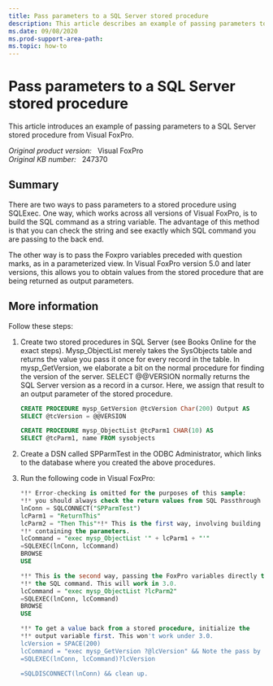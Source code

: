 ```yaml
---
title: Pass parameters to a SQL Server stored procedure
description: This article describes an example of passing parameters to a SQL Server stored procedure from Visual FoxPro.
ms.date: 09/08/2020
ms.prod-support-area-path: 
ms.topic: how-to
---
```

# Pass parameters to a SQL Server stored procedure

This article introduces an example of passing parameters to a SQL Server stored procedure from Visual FoxPro.

_Original product version:_ &nbsp; Visual FoxPro  
_Original KB number:_ &nbsp; 247370

## Summary

There are two ways to pass parameters to a stored procedure using SQLExec. One way, which works across all versions of Visual FoxPro, is to build the SQL command as a string variable. The advantage of this method is that you can check the string and see exactly which SQL command you are passing to the back end.

The other way is to pass the Foxpro variables preceded with question marks, as in a parameterized view. In Visual FoxPro version 5.0 and later versions, this allows you to obtain values from the stored procedure that are being returned as output parameters.

## More information

Follow these steps:

1. Create two stored procedures in SQL Server (see Books Online for the exact steps). Mysp_ObjectList merely takes the SysObjects table and returns the value you pass it once for every record in the table. In mysp_GetVersion, we elaborate a bit on the normal procedure for finding the version of the server. SELECT @@VERSION normally returns the SQL Server version as a record in a cursor. Here, we assign that result to an output parameter of the stored procedure.

    ```sql
    CREATE PROCEDURE mysp_GetVersion @tcVersion Char(200) Output AS 
    SELECT @tcVersion = @@VERSION
    ```

    ```sql
    CREATE PROCEDURE mysp_ObjectList @tcParm1 CHAR(10) AS
    SELECT @tcParm1, name FROM sysobjects
    ```

2. Create a DSN called SPParmTest in the ODBC Administrator, which links to the database where you created the above procedures.
3. Run the following code in Visual FoxPro:

    ```sql
    *!* Error-checking is omitted for the purposes of this sample:
    *!* you should always check the return values from SQL Passthrough calls.
    lnConn = SQLCONNECT("SPParmTest")
    lcParm1 = "ReturnThis"
    lcParm2 = "Then This"*!* This is the first way, involving building a string 
    *!* containing the parameters.
    lcCommand = "exec mysp_ObjectList '" + lcParm1 + "'"
    =SQLEXEC(lnConn, lcCommand)
    BROWSE
    USE

    *!* This is the second way, passing the FoxPro variables directly to 
    *!* the SQL command. This will work in 3.0.
    lcCommand = "exec mysp_ObjectList ?lcParm2"
    =SQLEXEC(lnConn, lcCommand)
    BROWSE
    USE

    *!* To get a value back from a stored procedure, initialize the
    *!* output variable first. This won't work under 3.0.
    lcVersion = SPACE(200)
    lcCommand = "exec mysp_GetVersion ?@lcVersion" && Note the pass by reference.
    =SQLEXEC(lnConn, lcCommand)?lcVersion 

    =SQLDISCONNECT(lnConn) && clean up.
    ```
